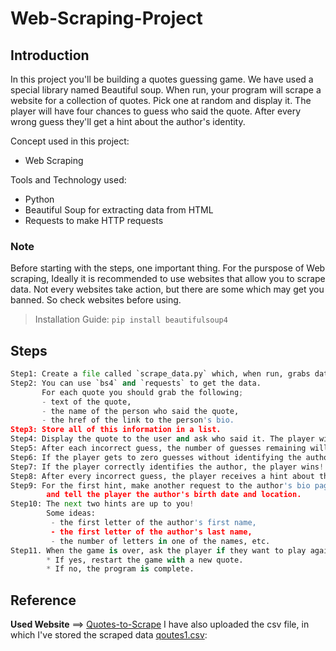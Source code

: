 # Web-Scraping-Project
## Introduction
In this project you'll be building a quotes guessing game. We have used a special library named Beautiful soup. 
When run, your program will scrape a website for a collection of quotes. 
Pick one at random and display it. The player will have four chances to guess who said the quote. 
After every wrong guess they'll get a hint about the author's identity.

Concept used in this project:
* Web Scraping

Tools and Technology used:
* Python
* Beautiful Soup for extracting data from HTML
* Requests to make HTTP requests


### Note 
Before starting with the steps, one important thing. 
For the purspose of Web scraping, Ideally it is recommended to use websites that allow you to scrape data.
Not every websites take action, but there are some which may get you banned. So check websites before using.

> Installation Guide:
``pip install beautifulsoup4``
  
## Steps
```Python
Step1: Create a file called `scrape_data.py` which, when run, grabs data on every quote from the website.
Step2: You can use `bs4` and `requests` to get the data. 
       For each quote you should grab the following;
       - text of the quote, 
       - the name of the person who said the quote, 
       - the href of the link to the person's bio. 
Step3: Store all of this information in a list.
Step4: Display the quote to the user and ask who said it. The player will have four guesses remaining.
Step5: After each incorrect guess, the number of guesses remaining will decrement. 
Step6: If the player gets to zero guesses without identifying the author, the player loses and the game ends. 
Step7: If the player correctly identifies the author, the player wins!
Step8: After every incorrect guess, the player receives a hint about the author. 
Step9: For the first hint, make another request to the author's bio page (this is why we originally scrape this data), 
        and tell the player the author's birth date and location.
Step10: The next two hints are up to you! 
        Some ideas: 
         - the first letter of the author's first name,
         - the first letter of the author's last name, 
         - the number of letters in one of the names, etc.
Step11. When the game is over, ask the player if they want to play again. 
        * If yes, restart the game with a new quote. 
        * If no, the program is complete.
```

## Reference
**Used Website** ==> [Quotes-to-Scrape](http://quotes.toscrape.com/)
I have also uploaded the csv file, in which I've stored the scraped data [qoutes1.csv](https://github.com/ColonelAVP/Web-Scraping-Project/blob/master/quotes1.csv):
